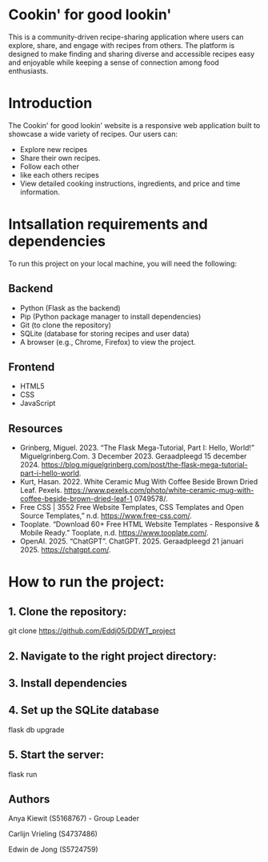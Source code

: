 # Cookin' for good lookin'

This is a community-driven recipe-sharing application where users can explore, share, and engage with recipes from others. The platform is designed to make finding and sharing diverse and accessible recipes easy and enjoyable while keeping a sense of connection among food enthusiasts.

# Introduction

The Cookin' for good lookin' website is a responsive web application built to showcase a wide variety of recipes. Our users can:
- Explore new recipes
- Share their own recipes.
- Follow each other
- like each others recipes
- View detailed cooking instructions, ingredients, and price and time information.

# Intsallation requirements and dependencies

To run this project on your local machine, you will need the following:

## Backend
- Python (Flask as the backend)
- Pip (Python package manager to install dependencies)
- Git (to clone the repository)
- SQLite (database for storing recipes and user data)
- A browser (e.g., Chrome, Firefox) to view the project.

## Frontend
- HTML5
- CSS
- JavaScript

## Resources
- Grinberg, Miguel. 2023. “The Flask Mega-Tutorial, Part I: Hello, World!”
Miguelgrinberg.Com. 3 December 2023. Geraadpleegd 15 december 2024.
https://blog.miguelgrinberg.com/post/the-flask-mega-tutorial-part-i-hello-world.
- Kurt, Hasan. 2022. White Ceramic Mug With Coffee Beside Brown Dried Leaf. Pexels.
https://www.pexels.com/photo/white-ceramic-mug-with-coffee-beside-brown-dried-leaf-1
0749578/.
- Free CSS | 3552 Free Website Templates, CSS Templates and Open Source
Templates,” n.d. https://www.free-css.com/.
- Tooplate. “Download 60+ Free HTML Website Templates - Responsive & Mobile Ready.”
Tooplate, n.d. https://www.tooplate.com/.
- OpenAI. 2025. “ChatGPT”. ChatGPT. 2025. Geraadpleegd 21 januari 2025.
https://chatgpt.com/.

# How to run the project:

## 1. Clone the repository:
git clone https://github.com/Eddj05/DDWT_project

## 2. Navigate to the right project directory:

## 3. Install dependencies

## 4. Set up the SQLite database
flask db upgrade

## 5. Start the server:
flask run

## Authors
Anya Kiewit (S5168767) - Group Leader

Carlijn Vrieling (S4737486)

Edwin de Jong (S5724759)



